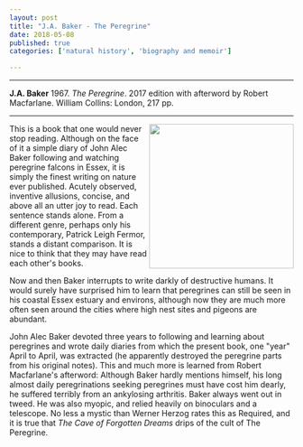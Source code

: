 ```yaml
---
layout: post
title: "J.A. Baker - The Peregrine"
date: 2018-05-08
published: true
categories: ['natural history', 'biography and memoir']

---
```



***
<b>J.A. Baker</b> 1967. _The Peregrine_. 2017 edition with afterword by Robert Macfarlane. William Collins: London, 217 pp.

***
<img align="right" width="256" src="https://i.harperapps.com/covers/9780008253189/y648.jpg" alt="">  

This is a book that one would never stop reading.  Although on the face of it a simple diary of John Alec Baker following and watching peregrine falcons in Essex, it is simply the finest writing on nature ever published.  Acutely observed, inventive allusions, concise, and above all an utter joy to read.  Each sentence stands alone.  From a different genre, perhaps only his contemporary, Patrick Leigh Fermor, stands a distant comparison.  It is nice to think that they may have read each other's books.

Now and then Baker interrupts to write darkly of destructive humans.  It would surely have surprised him to learn that peregrines can still be seen in his coastal Essex estuary and environs, although now they are much more often seen around the cities where high nest sites and pigeons are abundant.  


John Alec Baker devoted three years to following and learning about peregrines and wrote daily diaries from which the present book, one "year" April to April, was extracted (he apparently destroyed the peregrine parts from his original notes).  This and much more is learned from Robert Macfarlane's afterword: Although Baker hardly mentions himself, his long almost daily peregrinations seeking peregrines must have cost him dearly, he suffered terribly from an ankylosing arthritis.  Baker always went out in tweed.  He was also myopic, and relied heavily on binoculars and a telescope. No less a mystic than Werner Herzog rates this as Required, and it is true that _The Cave of Forgotten Dreams_ drips of the cult of The Peregrine.
